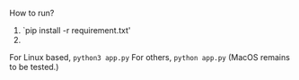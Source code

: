 How to run?

1. `pip install -r requirement.txt'
2. 
For Linux based,
`python3 app.py`
For others,
`python app.py`
(MacOS remains to be tested.)